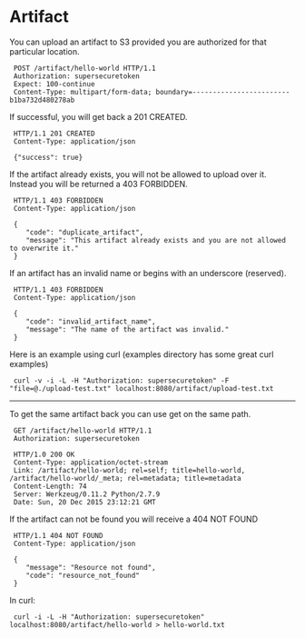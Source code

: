 Artifact
========

You can upload an artifact to S3 provided you are authorized for that particular location.

     POST /artifact/hello-world HTTP/1.1
     Authorization: supersecuretoken
     Expect: 100-continue
     Content-Type: multipart/form-data; boundary=------------------------b1ba732d480278ab

If successful, you will get back a 201 CREATED.

     HTTP/1.1 201 CREATED
     Content-Type: application/json

     {"success": true}

If the artifact already exists, you will not be allowed to upload over it.  Instead you will be returned a
403 FORBIDDEN.

     HTTP/1.1 403 FORBIDDEN
     Content-Type: application/json

     {
        "code": "duplicate_artifact",
        "message": "This artifact already exists and you are not allowed to overwrite it."
     }

If an artifact has an invalid name or begins with an underscore (reserved).

     HTTP/1.1 403 FORBIDDEN
     Content-Type: application/json

     {
        "code": "invalid_artifact_name",
        "message": "The name of the artifact was invalid."
     }



Here is an example using curl (examples directory has some great curl examples)

     curl -v -i -L -H "Authorization: supersecuretoken" -F "file=@./upload-test.txt" localhost:8080/artifact/upload-test.txt

---

To get the same artifact back you can use get on the same path.

     GET /artifact/hello-world HTTP/1.1
     Authorization: supersecuretoken

     HTTP/1.0 200 OK
     Content-Type: application/octet-stream
     Link: /artifact/hello-world; rel=self; title=hello-world, /artifact/hello-world/_meta; rel=metadata; title=metadata
     Content-Length: 74
     Server: Werkzeug/0.11.2 Python/2.7.9
     Date: Sun, 20 Dec 2015 23:12:21 GMT

If the artifact can not be found you will receive a 404 NOT FOUND

     HTTP/1.1 404 NOT FOUND
     Content-Type: application/json

     {
        "message": "Resource not found",
        "code": "resource_not_found"
     }

In curl:

     curl -i -L -H "Authorization: supersecuretoken" localhost:8080/artifact/hello-world > hello-world.txt
